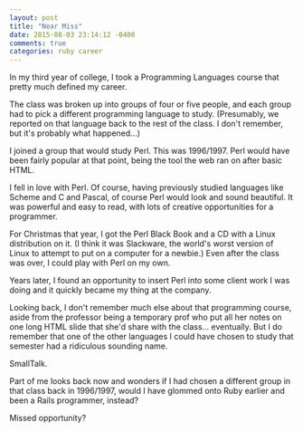 ```yaml
---
layout: post
title: "Near Miss"
date: 2015-08-03 23:14:12 -0400
comments: true
categories: ruby career
---
```

In my third year of college, I took a Programming Languages course that pretty much defined my career.

The class was broken up into groups of four or five people, and each group had to pick a different programming language to study.  (Presumably, we reported on that language back to the rest of the class. I don't remember, but it's probably what happened...)

I joined a group that would study Perl.  This was 1996/1997.  Perl would have been fairly popular at that point, being the tool the web ran on after basic HTML.

I fell in love with Perl.  Of course, having previously studied languages like Scheme and C and Pascal, of course Perl would look and sound beautiful.  It was powerful and easy to read, with lots of creative opportunities for a programmer.

For Christmas that year, I got the Perl Black Book and a CD with a Linux distribution on it. (I think it was Slackware, the world's worst version of Linux to attempt to put on a computer for a newbie.)  Even after the class was over, I could play with Perl on my own.

Years later, I found an opportunity to insert Perl into some client work I was doing and it quickly became my thing at the company.

Looking back, I don't remember much else about that programming course, aside from the professor being a temporary prof who put all her notes on one long HTML slide that she'd share with the class... eventually. But I do remember that one of the other languages I could have chosen to study that semester had a ridiculous sounding name.

SmallTalk.

Part of me looks back now and wonders if I had chosen a different group in that class back in 1996/1997, would I have glommed onto Ruby earlier and been a Rails programmer, instead?

Missed opportunity?
